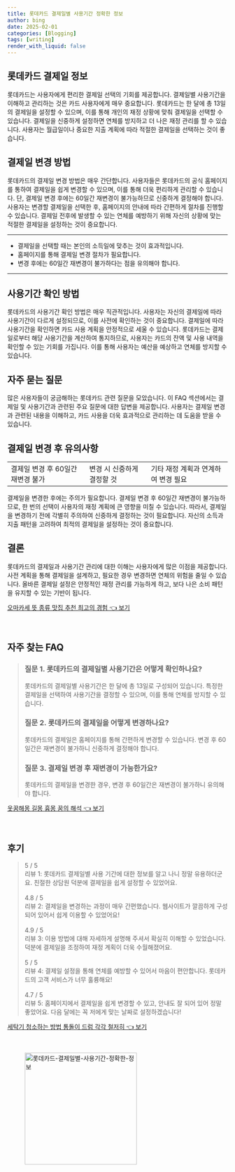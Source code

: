 ```yaml
---
title: 롯데카드 결제일별 사용기간 정확한 정보
author: bing
date: 2025-02-01
categories: [Blogging]
tags: [writing]
render_with_liquid: false
---
```



<h2 id='롯데카드_결제일_정보'>롯데카드 결제일 정보</h2>

<p>롯데카드는 사용자에게 편리한 결제일 선택의 기회를 제공합니다. 결제일별 사용기간을 이해하고 관리하는 것은 카드 사용자에게 매우 중요합니다. 롯데카드는 한 달에 총 13일의 결제일을 설정할 수 있으며, 이를 통해 개인의 재정 상황에 맞춰 결제일을 선택할 수 있습니다. 결제일을 신중하게 설정하면 연체를 방지하고 더 나은 재정 관리를 할 수 있습니다. 사용자는 월급일이나 중요한 지출 계획에 따라 적절한 결제일을 선택하는 것이 좋습니다.</p>

<h2 id='결제일_변경_방법'>결제일 변경 방법</h2>

<p>롯데카드의 결제일 변경 방법은 매우 간단합니다. 사용자들은 롯데카드의 공식 홈페이지를 통하여 결제일을 쉽게 변경할 수 있으며, 이를 통해 더욱 편리하게 관리할 수 있습니다. 단, 결제일 변경 후에는 60일간 재변경이 불가능하므로 신중하게 결정해야 합니다. 사용자는 변경할 결제일을 선택한 후, 홈페이지의 안내에 따라 간편하게 절차를 진행할 수 있습니다. 결제일 전후에 발생할 수 있는 연체를 예방하기 위해 자신의 상황에 맞는 적절한 결제일을 설정하는 것이 중요합니다.</p>

<hr />

<ul>
    <li>결제일을 선택할 때는 본인의 소득일에 맞추는 것이 효과적입니다.</li>
    <li>홈페이지를 통해 결제일 변경 절차가 필요합니다.</li>
    <li>변경 후에는 60일간 재변경이 불가하다는 점을 유의해야 합니다.</li>
</ul>

<hr />

<h2 id='사용기간_확인_방법'>사용기간 확인 방법</h2>

<p>롯데카드의 사용기간 확인 방법은 매우 직관적입니다. 사용자는 자신의 결제일에 따라 사용기간이 다르게 설정되므로, 이를 사전에 확인하는 것이 중요합니다. 결제일에 따라 사용기간을 확인하면 카드 사용 계획을 안정적으로 세울 수 있습니다. 롯데카드는 결제일로부터 해당 사용기간을 계산하여 통지하므로, 사용자는 카드의 잔액 및 사용 내역을 확인할 수 있는 기회를 가집니다. 이를 통해 사용자는 예산을 예상하고 연체를 방지할 수 있습니다.</p>

<h2 id='자주_묻는_질문'>자주 묻는 질문</h2>

<p>많은 사용자들이 궁금해하는 롯데카드 관련 질문을 모았습니다. 이 FAQ 섹션에서는 결제일 및 사용기간과 관련된 주요 질문에 대한 답변을 제공합니다. 사용자는 결제일 변경과 관련된 내용을 이해하고, 카드 사용을 더욱 효과적으로 관리하는 데 도움을 받을 수 있습니다.</p>

<h2 id='결제일_변경_후_유의사항'>결제일 변경 후 유의사항</h2>

<table>
    <tr>
        <td>결제일 변경 후 60일간 재변경 불가</td>
        <td>변경 시 신중하게 결정할 것</td>
        <td>기타 재정 계획과 연계하여 변경 필요</td>
    </tr>
</table>

<p>결제일을 변경한 후에는 주의가 필요합니다. 결제일 변경 후 60일간 재변경이 불가능하므로, 한 번의 선택이 사용자의 재정 계획에 큰 영향을 미칠 수 있습니다. 따라서, 결제일을 변경하기 전에 각별히 주의하여 신중하게 결정하는 것이 필요합니다. 자신의 소득과 지출 패턴을 고려하여 최적의 결제일을 설정하는 것이 중요합니다.</p>

<h2 id='결론'>결론</h2>

<p>롯데카드의 결제일과 사용기간 관리에 대한 이해는 사용자에게 많은 이점을 제공합니다. 사전 계획을 통해 결제일을 설계하고, 필요한 경우 변경하면 연체의 위험을 줄일 수 있습니다. 올바른 결제일 설정은 안정적인 재정 관리를 가능하게 하고, 보다 나은 소비 패턴을 유지할 수 있는 기반이 됩니다.</p>


<p><a class="click-button" title="오마카세 뜻 종류 맛집 추천 최고의 경험" href="https://afficreate.github.io/posts/%EC%98%A4%EB%A7%88%EC%B9%B4%EC%84%B8-%EB%9C%BB-%EC%A2%85%EB%A5%98-%EB%A7%9B%EC%A7%91-%EC%B6%94%EC%B2%9C-%EC%B5%9C%EA%B3%A0%EC%9D%98-%EA%B2%BD%ED%97%98/" rel="dofollow">오마카세 뜻 종류 맛집 추천 최고의 경험 👈 보기</a></p><br>
<h2 id='자주_찾는_FAQ'>자주 찾는 FAQ</h2>
<div itemscope="" itemtype="https://schema.org/FAQPage"> 
<blockquote> 
<div itemscope="" itemprop="mainEntity" itemtype="https://schema.org/Question"> 
<h3 itemprop="name">질문 1. 롯데카드의 결제일별 사용기간은 어떻게 확인하나요?</h3> 
<div itemscope="" itemprop="acceptedAnswer" itemtype="https://schema.org/Answer"> 
<span itemprop="text"> 
<p>롯데카드의 결제일별 사용기간은 한 달에 총 13일로 구성되어 있습니다. 특정한 결제일을 선택하여 사용기간을 결정할 수 있으며, 이를 통해 연체를 방지할 수 있습니다.</p> 
</span> 
</div> 
</div> 
<div itemscope="" itemprop="mainEntity" itemtype="https://schema.org/Question"> 
<h3 itemprop="name">질문 2. 롯데카드의 결제일을 어떻게 변경하나요?</h3> 
<div itemscope="" itemprop="acceptedAnswer" itemtype="https://schema.org/Answer"> 
<span itemprop="text"> 
<p>롯데카드의 결제일은 홈페이지를 통해 간편하게 변경할 수 있습니다. 변경 후 60일간은 재변경이 불가하니 신중하게 결정해야 합니다.</p> 
</span> 
</div> 
</div> 
<div itemscope="" itemprop="mainEntity" itemtype="https://schema.org/Question"> 
<h3 itemprop="name">질문 3. 결제일 변경 후 재변경이 가능한가요?</h3> 
<div itemscope="" itemprop="acceptedAnswer" itemtype="https://schema.org/Answer"> 
<span itemprop="text"> 
<p>롯데카드의 결제일을 변경한 경우, 변경 후 60일간은 재변경이 불가하니 유의해야 합니다.</p> 
</span> 
</div> 
</div> 
</blockquote> 
</div>
<p><a class="click-button" title="옷꿈해몽 길몽 흉몽 꿈의 해석" href="https://afficreate.github.io/posts/%EC%98%B7%EA%BF%88%ED%95%B4%EB%AA%BD-%EA%B8%B8%EB%AA%BD-%ED%9D%89%EB%AA%BD-%EA%BF%88%EC%9D%98-%ED%95%B4%EC%84%9D/" rel="dofollow">옷꿈해몽 길몽 흉몽 꿈의 해석 👈 보기</a></p><br>
<h2 id='후기'>후기</h2>
<div itemscope itemtype="https://schema.org/Product">
  <blockquote>
  <div itemprop="review" itemscope itemtype="https://schema.org/Review">
      <div itemprop="reviewRating" itemscope itemtype="https://schema.org/Rating"> <span itemprop="ratingValue">5</span> / <span itemprop="bestRating">5</span> </div>
      <span itemprop="reviewBody">리뷰 1: 롯데카드 결제일별 사용 기간에 대한 정보를 알고 나니 정말 유용하더군요. 친절한 상담원 덕분에 결제일을 쉽게 설정할 수 있었어요.</span>
  </div>
  <br>
  <div itemprop="review" itemscope itemtype="https://schema.org/Review">
      <div itemprop="reviewRating" itemscope itemtype="https://schema.org/Rating"> <span itemprop="ratingValue">4.8</span> / <span itemprop="bestRating">5</span> </div>
      <span itemprop="reviewBody">리뷰 2: 결제일을 변경하는 과정이 매우 간편했습니다. 웹사이트가 깔끔하게 구성되어 있어서 쉽게 이용할 수 있었어요!</span>
  </div>
  <br>
  <div itemprop="review" itemscope itemtype="https://schema.org/Review">
      <div itemprop="reviewRating" itemscope itemtype="https://schema.org/Rating"> <span itemprop="ratingValue">4.9</span> / <span itemprop="bestRating">5</span> </div>
      <span itemprop="reviewBody">리뷰 3: 이용 방법에 대해 자세하게 설명해 주셔서 확실히 이해할 수 있었습니다. 덕분에 결제일을 조정하여 재정 계획이 더욱 수월해졌어요.</span>
  </div>
  <br>
  <div itemprop="review" itemscope itemtype="https://schema.org/Review">
      <div itemprop="reviewRating" itemscope itemtype="https://schema.org/Rating"> <span itemprop="ratingValue">5</span> / <span itemprop="bestRating">5</span> </div>
      <span itemprop="reviewBody">리뷰 4: 결제일 설정을 통해 연체를 예방할 수 있어서 마음이 편안합니다. 롯데카드의 고객 서비스가 너무 훌륭해요!</span>
  </div>
  <br>
  <div itemprop="review" itemscope itemtype="https://schema.org/Review">
      <div itemprop="reviewRating" itemscope itemtype="https://schema.org/Rating"> <span itemprop="ratingValue">4.7</span> / <span itemprop="bestRating">5</span> </div>
      <span itemprop="reviewBody">리뷰 5: 홈페이지에서 결제일을 쉽게 변경할 수 있고, 안내도 잘 되어 있어 정말 좋았어요. 다음 달에는 꼭 저에게 맞는 날짜로 설정하겠습니다!</span>
  </div>
  </blockquote>
</div>
<p><a class="click-button" title="세탁기 청소하는 방법 통돌이 드럼 각각 철저히" href="https://afficreate.github.io/posts/%EC%84%B8%ED%83%81%EA%B8%B0-%EC%B2%AD%EC%86%8C%ED%95%98%EB%8A%94-%EB%B0%A9%EB%B2%95-%ED%86%B5%EB%8F%8C%EC%9D%B4-%EB%93%9C%EB%9F%BC-%EA%B0%81%EA%B0%81-%EC%B2%A0%EC%A0%80%ED%9E%88/" rel="dofollow">세탁기 청소하는 방법 통돌이 드럼 각각 철저히 👈 보기</a></p><br>
<figure class="image"><img src="https://afficreate.github.io/assets/img/thumbnail/롯데카드-결제일별-사용기간-정확한-정보.webp" alt="롯데카드-결제일별-사용기간-정확한-정보" width="256" height="256"></figure>